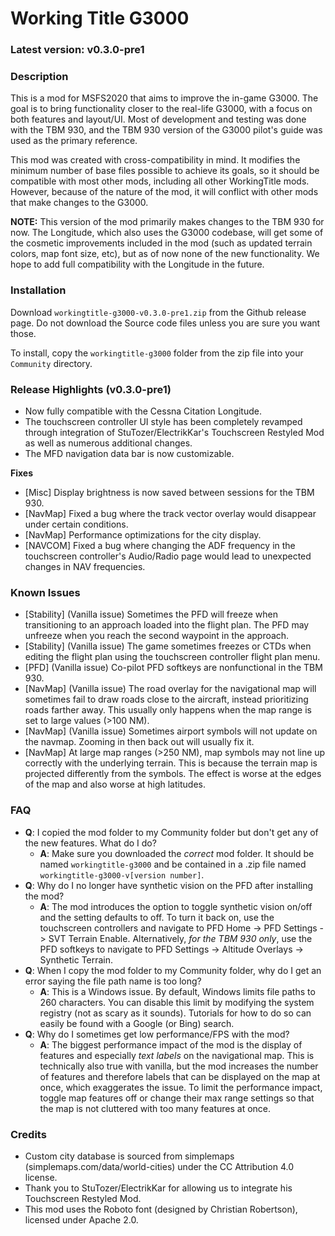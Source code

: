 # Working Title G3000

### Latest version: v0.3.0-pre1

### Description
This is a mod for MSFS2020 that aims to improve the in-game G3000. The goal is to bring functionality closer to the real-life G3000, with a focus on both features and layout/UI. Most of development and testing was done with the TBM 930, and the TBM 930 version of the G3000 pilot's guide was used as the primary reference.

This mod was created with cross-compatibility in mind. It modifies the minimum number of base files possible to achieve its goals, so it should be compatible with most other mods, including all other WorkingTitle mods. However, because of the nature of the mod, it will conflict with other mods that make changes to the G3000.

**NOTE:** This version of the mod primarily makes changes to the TBM 930 for now. The Longitude, which also uses the G3000 codebase, will get some of the cosmetic improvements included in the mod (such as updated terrain colors, map font size, etc), but as of now none of the new functionality. We hope to add full compatibility with the Longitude in the future.

### Installation
Download `workingtitle-g3000-v0.3.0-pre1.zip` from the Github release page. Do not download the Source code files unless you are sure you want those.

To install, copy the `workingtitle-g3000` folder from the zip file into your `Community` directory.

### Release Highlights (v0.3.0-pre1)
- Now fully compatible with the Cessna Citation Longitude.
- The touchscreen controller UI style has been completely revamped through integration of StuTozer/ElectrikKar's Touchscreen Restyled Mod as well as numerous additional changes.
- The MFD navigation data bar is now customizable.

**Fixes**
- \[Misc\] Display brightness is now saved between sessions for the TBM 930.
- \[NavMap\] Fixed a bug where the track vector overlay would disappear under certain conditions.
- \[NavMap\] Performance optimizations for the city display.
- \[NAVCOM\] Fixed a bug where changing the ADF frequency in the touchscreen controller's Audio/Radio page would lead to unexpected changes in NAV frequencies.

### Known Issues
- \[Stability\] (Vanilla issue) Sometimes the PFD will freeze when transitioning to an approach loaded into the flight plan. The PFD may unfreeze when you reach the second waypoint in the approach.
- \[Stability\] (Vanilla issue) The game sometimes freezes or CTDs when editing the flight plan using the touchscreen controller flight plan menu.
- \[PFD\] (Vanilla issue) Co-pilot PFD softkeys are nonfunctional in the TBM 930.
- \[NavMap\] (Vanilla issue) The road overlay for the navigational map will sometimes fail to draw roads close to the aircraft, instead prioritizing roads farther away. This usually only happens when the map range is set to large values (>100 NM).
- \[NavMap\] (Vanilla issue) Sometimes airport symbols will not update on the navmap. Zooming in then back out will usually fix it.
- \[NavMap\] At large map ranges (>250 NM), map symbols may not line up correctly with the underlying terrain. This is because the terrain map is projected differently from the symbols. The effect is worse at the edges of the map and also worse at high latitudes.

### FAQ
- **Q**: I copied the mod folder to my Community folder but don't get any of the new features. What do I do?
  - **A**: Make sure you downloaded the *correct* mod folder. It should be named `workingtitle-g3000` and be contained in a .zip file named `workingtitle-g3000-v[version number]`.
- **Q**: Why do I no longer have synthetic vision on the PFD after installing the mod?
  - **A**: The mod introduces the option to toggle synthetic vision on/off and the setting defaults to off. To turn it back on, use the touchscreen controllers and navigate to PFD Home -> PFD Settings -> SVT Terrain Enable. Alternatively, *for the TBM 930 only*, use the PFD softkeys to navigate to PFD Settings -> Altitude Overlays -> Synthetic Terrain.
- **Q**: When I copy the mod folder to my Community folder, why do I get an error saying the file path name is too long?
  - **A**: This is a Windows issue. By default, Windows limits file paths to 260 characters. You can disable this limit by modifying the system registry (not as scary as it sounds). Tutorials for how to do so can easily be found with a Google (or Bing) search.
- **Q**: Why do I sometimes get low performance/FPS with the mod?
  - **A**: The biggest performance impact of the mod is the display of features and especially *text labels* on the navigational map. This is technically also true with vanilla, but the mod increases the number of features and therefore labels that can be displayed on the map at once, which exaggerates the issue. To limit the performance impact, toggle map features off or change their max range settings so that the map is not cluttered with too many features at once.

### Credits
- Custom city database is sourced from simplemaps (simplemaps.com/data/world-cities) under the CC Attribution 4.0 license.
- Thank you to StuTozer/ElectrikKar for allowing us to integrate his Touchscreen Restyled Mod.
- This mod uses the Roboto font (designed by Christian Robertson), licensed under Apache 2.0.